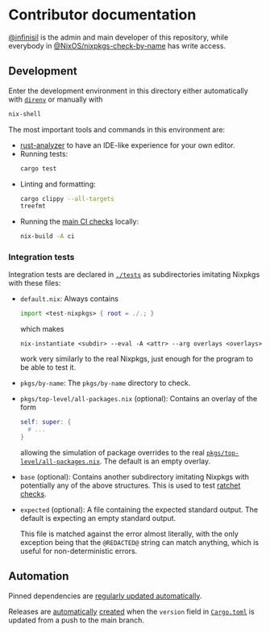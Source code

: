 # Contributor documentation

[@infinisil](https://github.com/infinisil) is the admin and main developer of this repository,
while everybody in [@NixOS/nixpkgs-check-by-name](https://github.com/orgs/NixOS/teams/nixpkgs-check-by-name) has write access.

## Development

Enter the development environment in this directory either automatically with
[`direnv`](https://github.com/direnv/direnv) or manually with
```bash
nix-shell
```

The most important tools and commands in this environment are:
- [rust-analyzer](https://rust-analyzer.github.io/) to have an IDE-like experience for your own editor.
- Running tests:
  ```bash
  cargo test
  ```
- Linting and formatting:
  ```bash
  cargo clippy --all-targets
  treefmt
  ```
- Running the [main CI checks](./.github/workflows/main.yml) locally:
  ```bash
  nix-build -A ci
  ```

### Integration tests

Integration tests are declared in [`./tests`](./tests) as subdirectories imitating Nixpkgs with these files:
- `default.nix`:
  Always contains
  ```nix
  import <test-nixpkgs> { root = ./.; }
  ```
  which makes
  ```
  nix-instantiate <subdir> --eval -A <attr> --arg overlays <overlays>
  ```
  work very similarly to the real Nixpkgs, just enough for the program to be able to test it.
- `pkgs/by-name`:
  The `pkgs/by-name` directory to check.

- `pkgs/top-level/all-packages.nix` (optional):
  Contains an overlay of the form
  ```nix
  self: super: {
    # ...
  }
  ```
  allowing the simulation of package overrides to the real [`pkgs/top-level/all-packages.nix`](https://github.com/NixOS/nixpkgs/blob/master/pkgs/top-level/all-packages.nix).
  The default is an empty overlay.

- `base` (optional):
  Contains another subdirectory imitating Nixpkgs with potentially any of the above structures.
  This is used to test [ratchet checks](./README.md#ratchet-checks).

- `expected` (optional):
  A file containing the expected standard output.
  The default is expecting an empty standard output.

  This file is matched against the error almost literally,
  with the only exception being that the `@REDACTED@` string can match anything,
  which is useful for non-deterministic errors.

## Automation

Pinned dependencies are [regularly updated automatically](./.github/workflows/update.yml).

Releases are [automatically](./.github/workflows/main.yml) [created](./scripts/release.sh) when the `version` field in [`Cargo.toml`](./Cargo.toml)
is updated from a push to the main branch.
